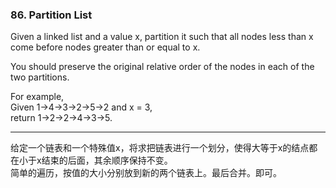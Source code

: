 ### 86. Partition List

Given a linked list and a value x, partition it such that all nodes less than x come before nodes greater than or equal to x.

You should preserve the original relative order of the nodes in each of the two partitions.

For example,    
Given 1->4->3->2->5->2 and x = 3,    
return 1->2->2->4->3->5.    

* * *

给定一个链表和一个特殊值x，将求把链表进行一个划分，使得大等于x的结点都在小于x结束的后面，其余顺序保持不变。   
简单的遍历，按值的大小分别放到新的两个链表上。最后合并。即可。   

